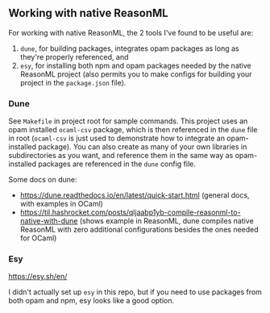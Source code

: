 ## Working with native ReasonML

For working with native ReasonML, the 2 tools I've found to be useful are:

1) `dune`, for building packages, integrates opam packages as long as they're properly referenced, and
2) `esy`, for installing both npm and opam packages needed by the native ReasonML project (also permits you to make configs for building your project in the `package.json` file).

### Dune

See `Makefile` in project root for sample commands. This project uses an opam installed `ocaml-csv` package, which is then referenced in the `dune` file in root (`ocaml-csv` is just used to demonstrate how to integrate an opam-installed package). 
You can also create as many of your own libraries in subdirectories as you want, and reference them in the same way as opam-installed packages are referenced in the `dune` config file.

Some docs on dune:

* https://dune.readthedocs.io/en/latest/quick-start.html (general docs, with examples in OCaml)
* https://til.hashrocket.com/posts/qljaabp1yb-compile-reasonml-to-native-with-dune (shows example in ReasonML, dune compiles native ReasonML with zero additional configurations besides the ones needed for OCaml)

### Esy

https://esy.sh/en/

I didn't actually set up `esy` in this repo, but if you need to use packages from both opam and npm, esy looks like a good option.
